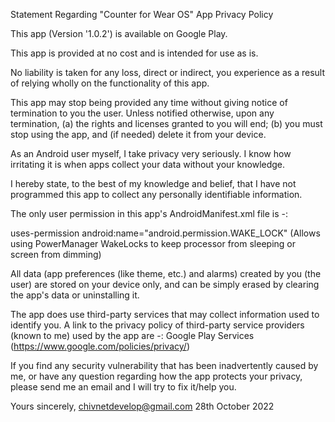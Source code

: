 
Statement Regarding "Counter for Wear OS" App Privacy Policy

This app (Version '1.0.2') is available on Google Play.

This app is provided at no cost and is intended for use as is.

No liability is taken for any loss, direct or indirect, you experience as a result of relying wholly on the functionality of this app.

This app may stop being provided any time without giving notice of termination to you the user. Unless notified otherwise, upon any termination, (a) the rights and licenses granted to you will end; (b) you must stop using the app, and (if needed) delete it from your device.

As an Android user myself, I take privacy very seriously. I know how irritating it is when apps collect your data without your knowledge.

I hereby state, to the best of my knowledge and belief, that I have not programmed this app to collect any personally identifiable information. 

The only user permission in this app's AndroidManifest.xml file is -:

uses-permission android:name="android.permission.WAKE_LOCK"
(Allows using PowerManager WakeLocks to keep processor from sleeping or screen from dimming)

All data (app preferences (like theme, etc.) and alarms) created by you (the user) are stored on your device only, and can be simply erased by clearing the app's data or uninstalling it.

The app does use third-party services that may collect information used to identify you. A link to the privacy policy of third-party service providers (known to me) used by the app are -:
Google Play Services (https://www.google.com/policies/privacy/)

If you find any security vulnerability that has been inadvertently caused by me, or have any question regarding how the app protects your privacy, please send me an email and I will try to fix it/help you.

Yours sincerely,
chivnetdevelop@gmail.com
28th October 2022
